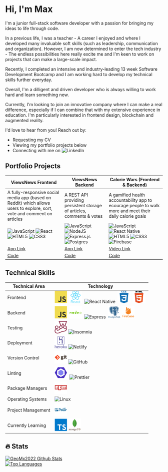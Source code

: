 # Hi, I'm Max 
I'm a junior full-stack software developer with a passion for bringing my ideas to life through code. 

In a previous life, I was a teacher - A career I enjoyed and where I developed many invaluable soft skills (such as leadership, communication and organization). However, I am now determined to enter the tech industry - The endless possibilities here really excite me and I'm keen to work on projects that can make a large-scale impact.

Recently, I completed an intensive and industry-leading 13 week Software Development Bootcamp and I am working hard to develop my technical skills further everyday. 

Overall, I'm a dilligent and driven developer who is always willing to work hard and learn something new. 

Currently, I'm looking to join an innovative company where I can make a real difference, especially if I can combine that with my extensive experience in education. I'm particularly interested in frontend design, blockchain and augmented reality.    

I'd love to hear from you! Reach out by:  
* Requesting my CV  
* Viewing my portfolio projects below  
* Connecting with me on ![LinkedIn](https://img.shields.io/badge/linkedin-%230077B5.svg?style=for-the-badge&logo=linkedin&logoColor=white)     

## Portfolio Projects

| ViewsNews Frontend | ViewsNews Backend | Calorie Wars (Frontend & Backend) |
| --- | --- | --- |
| A fully-responsive social media app (based on Reddit) which allows users to explore, sort, vote and comment on articles | A REST API providing persistent storage of articles, comments & votes | A gamified health accountability app to ecourage people to walk more and meet their daily calorie goals |
| ![JavaScript](https://img.shields.io/badge/javascript-%23323330.svg?style=for-the-badge&logo=javascript&logoColor=%23F7DF1E) ![React](https://img.shields.io/badge/react-%2320232a.svg?style=for-the-badge&logo=react&logoColor=%2361DAFB) ![HTML5](https://img.shields.io/badge/html5-%23E34F26.svg?style=for-the-badge&logo=html5&logoColor=white) ![CSS3](https://img.shields.io/badge/css3-%231572B6.svg?style=for-the-badge&logo=css3&logoColor=white) | ![JavaScript](https://img.shields.io/badge/javascript-%23323330.svg?style=for-the-badge&logo=javascript&logoColor=%23F7DF1E) ![NodeJS](https://img.shields.io/badge/node.js-6DA55F?style=for-the-badge&logo=node.js&logoColor=white) ![Express.js](https://img.shields.io/badge/express.js-%23404d59.svg?style=for-the-badge&logo=express&logoColor=%2361DAFB) ![Postgres](https://img.shields.io/badge/postgres-%23316192.svg?style=for-the-badge&logo=postgresql&logoColor=white) | ![JavaScript](https://img.shields.io/badge/javascript-%23323330.svg?style=for-the-badge&logo=javascript&logoColor=%23F7DF1E) ![React Native](https://img.shields.io/badge/react_native-%2320232a.svg?style=for-the-badge&logo=react&logoColor=%2361DAFB) ![HTML5](https://img.shields.io/badge/html5-%23E34F26.svg?style=for-the-badge&logo=html5&logoColor=white) ![CSS3](https://img.shields.io/badge/css3-%231572B6.svg?style=for-the-badge&logo=css3&logoColor=white) ![Firebase](https://img.shields.io/badge/firebase-%23039BE5.svg?style=for-the-badge&logo=firebase) | 
| [App Link](https://viewsnews.netlify.app/) | [App Link](https://nc-news-application.herokuapp.com/api) | [Video Link]() |
| [Code](https://github.com/GeoMx2022/fe-nc-news) | [Code](https://github.com/GeoMx2022/backend-project-nc-news) | [Code](https://github.com/GeoMx2022/calorie-wars-project) |

## Technical Skills

| Technical Area | Technology |
| -------------- | ---------- |
| Frontend | <img src="https://github.com/devicons/devicon/blob/master/icons/javascript/javascript-original.svg" title="JavaScript" alt="JavaScript" width="40" height="40"/>&nbsp; <img src="https://github.com/devicons/devicon/blob/master/icons/react/react-original-wordmark.svg" title="React" alt="React" width="40" height="40"/>&nbsp; <img src="https://external-content.duckduckgo.com/iu/?u=https%3A%2F%2Fraw.githubusercontent.com%2Fkristerkari%2Freact-native-svg-transformer%2FHEAD%2Fimages%2Freact-native-logo.png&f=1&nofb=1&ipt=944efd45b3af6e11be41b41e0707a43acb7314339c8a06807e8f91138333993f&ipo=images" title="React Native" alt="React Native" width="40" height="40"/>&nbsp; <img src="https://github.com/devicons/devicon/blob/master/icons/css3/css3-plain-wordmark.svg"  title="CSS3" alt="CSS" width="40" height="40"/>&nbsp; <img src="https://raw.githubusercontent.com/devicons/devicon/1119b9f84c0290e0f0b38982099a2bd027a48bf1/icons/html5/html5-original-wordmark.svg" title="HTML5" alt="HTML" width="40" height="40"/>&nbsp; |
| Backend | <img src="https://github.com/devicons/devicon/blob/master/icons/javascript/javascript-original.svg" title="JavaScript" alt="JavaScript" width="40" height="40"/>&nbsp; <img src="https://raw.githubusercontent.com/devicons/devicon/1119b9f84c0290e0f0b38982099a2bd027a48bf1/icons/nodejs/nodejs-plain-wordmark.svg" title="NodeJS" alt="NodeJS" width="40" height="40"/>&nbsp; <img src="https://virtualdesignfactory.com.au/content/images/2020/05/express.png" title="Express" alt="Express" width="70" height="40"/>&nbsp; <img src="https://raw.githubusercontent.com/devicons/devicon/1119b9f84c0290e0f0b38982099a2bd027a48bf1/icons/postgresql/postgresql-plain-wordmark.svg" title="PostgreSQL" alt="PostgreSQL" width="40" height="40"/> <img src="https://github.com/devicons/devicon/blob/master/icons/firebase/firebase-plain-wordmark.svg" title="Firebase" alt="Firebase" width="40" height="40"/>&nbsp; |
| Testing | <img src="https://raw.githubusercontent.com/devicons/devicon/1119b9f84c0290e0f0b38982099a2bd027a48bf1/icons/jest/jest-plain.svg" title="Jest" alt="Jest" width="40" height="40"/> <img src="https://crackedroots.com/wp-content/uploads/2021/07/34.jpg" title="Insomnia" alt="Insomnia" width="40" height="40"/> |
| Deployment | <img src="https://raw.githubusercontent.com/devicons/devicon/1119b9f84c0290e0f0b38982099a2bd027a48bf1/icons/heroku/heroku-original-wordmark.svg" title="Heroku" alt="Heroku" width="40" height="40"/> <img src="https://ml32ltopxlgp.i.optimole.com/j9-pdEk-N5agNEk6/w:auto/h:auto/q:75/https://www.blackcreeper.com/wp-content/uploads/2020/04/netlify-logo.png" title="Netlify" alt="Netlify" width="70" height="40"/> |
| Version Control | <img src="https://github.com/devicons/devicon/blob/master/icons/git/git-original-wordmark.svg" title="Git" alt="Git" width="40" height="40"/> <img src="https://www.kindpng.com/picc/m/128-1280192_github-logo-png-github-png-transparent-png.png" title="GitHub" alt="GitHub" width="40" height="40"/> |
| Linting | <img src="https://raw.githubusercontent.com/devicons/devicon/1119b9f84c0290e0f0b38982099a2bd027a48bf1/icons/eslint/eslint-original.svg" tite="ESLint" alt="ESLint" width="40" height="40"/>&nbsp; <img src="https://i.pinimg.com/originals/72/ab/d8/72abd8652ddf8236dda1d317bac537f9.png" tite="Prettier" alt="Prettier" width="40" height="40"/>&nbsp; |
| Package Managers | <img src="https://raw.githubusercontent.com/devicons/devicon/1119b9f84c0290e0f0b38982099a2bd027a48bf1/icons/npm/npm-original-wordmark.svg" title="Npm" alt="Npm" width="40" height="40"/> |
| Operating Systems | <img src="https://jmeastern.com/wp-content/uploads/2017/06/Linux-Logo-300x300.png" title="Linux" alt="Linux" width="40" height="40"/> |
| Project Management | <img src="https://raw.githubusercontent.com/devicons/devicon/1119b9f84c0290e0f0b38982099a2bd027a48bf1/icons/trello/trello-plain-wordmark.svg" title="Trello" alt="Trello" width="40" height="40"/> |
| Currently Learning | <img src="https://raw.githubusercontent.com/devicons/devicon/1119b9f84c0290e0f0b38982099a2bd027a48bf1/icons/typescript/typescript-original.svg" title="Typescript" alt="Typescript" width="40" height="40"/> <img src="https://raw.githubusercontent.com/devicons/devicon/1119b9f84c0290e0f0b38982099a2bd027a48bf1/icons/mongodb/mongodb-original-wordmark.svg" title="MongoDB" alt="MongoDB" width="40" height="40"/> |

## :fire: Stats

[![GeoMx2022 Github Stats](https://github-readme-stats.vercel.app/api?username=geomx2022)](https://github.com/geomx2022)  
[![Top Languages](https://github-readme-stats.vercel.app/api/top-langs/?username=geomx2022&layout=compact)](https://github.com/geomx2022)

